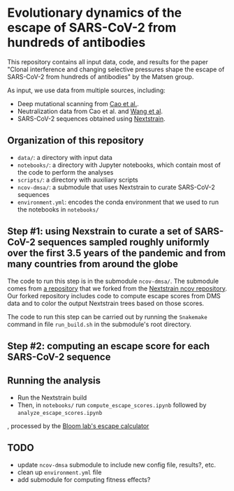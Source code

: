 # Evolutionary dynamics of the escape of SARS-CoV-2 from hundreds of antibodies

This repository contains all input data, code, and results for the paper "Clonal interference and changing selective pressures shape the escape of SARS-CoV-2 from hundreds of antibodies" by the Matsen group.

As input, we use data from multiple sources, including:
* Deep mutational scanning from [Cao et al.](https://doi.org/10.1038/s41586-022-05644-7).
* Neutralization data from Cao et al. and [Wang et al](https://www.nature.com/articles/s41586-022-04466-x).
* SARS-CoV-2 sequences obtained using [Nextstrain](https://nextstrain.org/).

## Organization of this repository

* `data/`: a directory with input data
* `notebooks/`: a directory with Jupyter notebooks, which contain most of the code to perform the analyses
* `scripts/`: a directory with auxiliary scripts
* `ncov-dmsa/`: a submodule that uses Nextstrain to curate SARS-CoV-2 sequences
* `environment.yml`: encodes the conda environment that we used to run the notebooks in `notebooks/`

## Step #1: using Nexstrain to curate a set of SARS-CoV-2 sequences sampled roughly uniformly over the first 3.5 years of the pandemic and from many countries from around the globe

The code to run this step is in the submodule `ncov-dmsa/`.
The submodule comes from [a repository](https://github.com/matsengrp/ncov-dmsa) that we forked from the [Nextstrain ncov repository](https://github.com/nextstrain/ncov).
Our forked repository includes code to compute escape scores from DMS data and to color the output Nextstrain trees based on those scores.

The code to run this step can be carried out by running the `Snakemake` command in file `run_build.sh` in the submodule's root directory.

## Step #2: computing an escape score for each SARS-CoV-2 sequence



## Running the analysis

* Run the Nextstrain build
* Then, in `notebooks/` run `compute_escape_scores.ipynb` followed by `analyze_escape_scores.ipynb`

, processed by the [Bloom lab's escape calculator](https://github.com/jbloomlab/SARS2-RBD-escape-calc)

## TODO
* update `ncov-dmsa` submodule to include new config file, results?, etc.
* clean up `environment.yml` file
* add submodule for computing fitness effects?